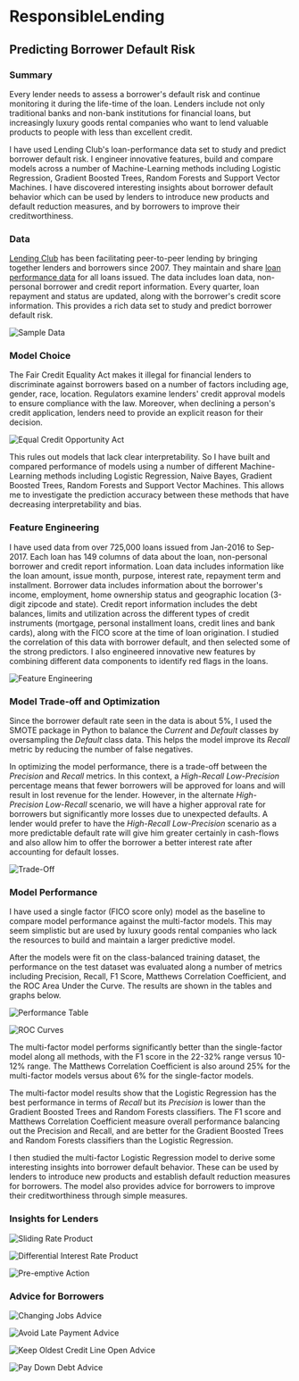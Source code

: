# ResponsibleLending
## Predicting Borrower Default Risk

### Summary
Every lender needs to assess a borrower's default risk and continue monitoring it during the life-time of the loan. Lenders include not only traditional banks and non-bank institutions for financial loans, but increasingly luxury goods rental companies who want to lend valuable products to people with less than excellent credit.

I have used Lending Club's loan-performance data set to study and predict borrower default risk. I engineer innovative features, build and compare models across a number of Machine-Learning methods including Logistic Regression, Gradient Boosted Trees, Random Forests and Support Vector Machines. I have discovered interesting insights about borrower default behavior which can be used by lenders to introduce new products and default reduction measures, and by borrowers to improve their creditworthiness.

### Data
[Lending Club](https://www.lendingclub.com/) has been facilitating peer-to-peer lending by bringing together lenders and borrowers since 2007. They maintain and share [loan performance data](https://www.lendingclub.com/info/download-data.action) for all loans issued. The data includes loan data, non-personal borrower and credit report information. Every quarter, loan repayment and status are updated, along with the borrower's credit score information. This provides a rich data set to study and predict borrower default risk.

![](img/LC_Data_Slide.png "Sample Data")


### Model Choice 
The Fair Credit Equality Act makes it illegal for financial lenders to discriminate against borrowers based on a number of factors including age, gender, race, location. Regulators examine lenders' credit approval models to ensure compliance with the law. Moreover, when declining a person's credit application, lenders need to provide an explicit reason for their decision. 

![](img/EqualCreditOppActSlide.png "Equal Credit Opportunity Act")

This rules out models that lack clear interpretability. So I have built and compared performance of models using a number of different Machine-Learning methods including Logistic Regression, Naive Bayes, Gradient Boosted Trees, Random Forests and Support Vector Machines. This allows me to investigate the prediction accuracy between these methods that have decreasing interpretability and bias.


### Feature Engineering
I have used data from over 725,000 loans issued from Jan-2016 to Sep-2017. Each loan has 149 columns of data about the loan, non-personal borrower and credit report information. Loan data includes information like the loan amount, issue month, purpose, interest rate, repayment term and installment. Borrower data includes information about the borrower's income, employment, home ownership status and geographic location (3-digit zipcode and state). Credit report information includes the debt balances, limits and utilization across the different types of credit instruments (mortgage, personal installment loans, credit lines and bank cards), along with the FICO score at the time of loan origination. I studied the correlation of this data with borrower default, and then selected some of the strong predictors. I also engineered innovative new features by combining different data components to identify red flags in the loans.

![](img/FeatureEnggSlide.png "Feature Engineering")


### Model Trade-off and Optimization
Since the borrower default rate seen in the data is about 5%, I used the SMOTE package in Python to balance the *Current* and *Default* classes by oversampling the *Default* class data. This helps the model improve its *Recall* metric by reducing the number of false negatives.

In optimizing the model performance, there is a trade-off between the *Precision* and *Recall* metrics. In this context, a *High-Recall Low-Precision* percentage means that fewer borrowers will be approved for loans and will result in lost revenue for the lender. However, in the alternate *High-Precision Low-Recall* scenario, we will have a higher approval rate for borrowers but significantly more losses due to unexpected defaults. A lender would prefer to have the *High-Recall Low-Precision* scenario as a more predictable default rate will give him greater certainly in cash-flows and also allow him to offer the borrower a better interest rate after accounting for default losses.

![](img/TradeoffSlide.png "Trade-Off")


### Model Performance
I have used a single factor (FICO score only) model as the baseline to compare model performance against the multi-factor models. This may seem simplistic but are used by luxury goods rental companies who lack the resources to build and maintain a larger predictive model.

After the models were fit on the class-balanced training dataset, the performance on the test dataset was evaluated along a number of metrics including Precision, Recall, F1 Score, Matthews Correlation Coefficient, and the ROC Area Under the Curve. The results are shown in the tables and graphs below.

![](img/PerformanceTableSlide.png "Performance Table")

![](img/ROCCurveSlide.png "ROC Curves")

The multi-factor model performs significantly better than the single-factor model along all methods, with the F1 score in the 22-32% range versus 10-12% range. The Matthews Correlation Coefficient is also around 25% for the multi-factor models versus about 6% for the single-factor models.

The multi-factor model results show that the Logistic Regression has the best performance in terms of *Recall* but its *Precision* is lower than the Gradient Boosted Trees and Random Forests classifiers. The F1 score and Matthews Correlation Coefficient measure overall performance balancing out the Precision and Recall, and are better for the Gradient Boosted Trees and Random Forests classifiers than the Logistic Regression.

I then studied the multi-factor Logistic Regression model to derive some interesting insights into borrower default behavior. These can be used by lenders to introduce new products and establish default reduction measures for borrowers. The model also provides advice for borrowers to improve their creditworthiness through simple measures.  

### Insights for Lenders

![](img/SlidingRateInsight.png "Sliding Rate Product")

![](img/PurposeBasedRateInsight.png "Differential Interest Rate Product")

![](img/PreemptiveActionInsight.png "Pre-emptive Action")

### Advice for Borrowers

![](img/ChangingJobsAdvice.png "Changing Jobs Advice")

![](img/AvoidLatePaymentAdvice.png "Avoid Late Payment Advice")

![](img/KeepOldCCOpenAdvice.png "Keep Oldest Credit Line Open Advice")

![](img/PayDownDebtAdvice.png "Pay Down Debt Advice")
